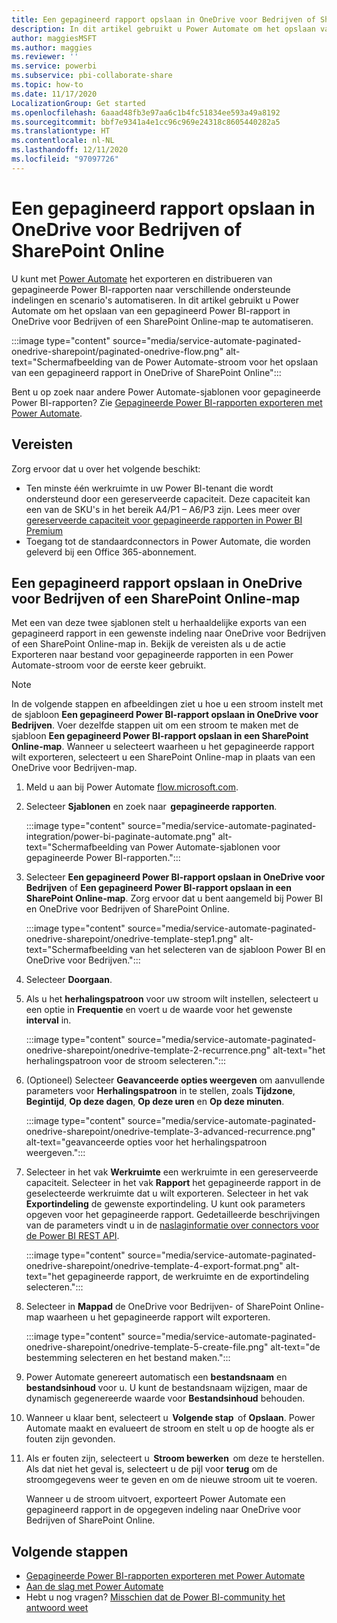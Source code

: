 ```yaml
---
title: Een gepagineerd rapport opslaan in OneDrive voor Bedrijven of SharePoint Online
description: In dit artikel gebruikt u Power Automate om het opslaan van een gepagineerd Power BI-rapport in OneDrive voor Bedrijven of een SharePoint Online-map te automatiseren.
author: maggiesMSFT
ms.author: maggies
ms.reviewer: ''
ms.service: powerbi
ms.subservice: pbi-collaborate-share
ms.topic: how-to
ms.date: 11/17/2020
LocalizationGroup: Get started
ms.openlocfilehash: 6aaad48fb3e97aa6c1b4fc51834ee593a49a8192
ms.sourcegitcommit: bbf7e9341a4e1cc96c969e24318c8605440282a5
ms.translationtype: HT
ms.contentlocale: nl-NL
ms.lasthandoff: 12/11/2020
ms.locfileid: "97097726"
---
```

# <a name="save-a-paginated-report-to-onedrive-for-business-or-sharepoint-online"></a>Een gepagineerd rapport opslaan in OneDrive voor Bedrijven of SharePoint Online

U kunt met [Power Automate](/power-automate/getting-started) het exporteren en distribueren van gepagineerde Power BI-rapporten naar verschillende ondersteunde indelingen en scenario's automatiseren. In dit artikel gebruikt u Power Automate om het opslaan van een gepagineerd Power BI-rapport in OneDrive voor Bedrijven of een SharePoint Online-map te automatiseren.


:::image type="content" source="media/service-automate-paginated-onedrive-sharepoint/paginated-onedrive-flow.png" alt-text="Schermafbeelding van de Power Automate-stroom voor het opslaan van een gepagineerd rapport in OneDrive of SharePoint Online":::

Bent u op zoek naar andere Power Automate-sjablonen voor gepagineerde Power BI-rapporten? Zie [Gepagineerde Power BI-rapporten exporteren met Power Automate](service-automate-paginated-integration.md). 

## <a name="prerequisites"></a>Vereisten  

Zorg ervoor dat u over het volgende beschikt:

- Ten minste één werkruimte in uw Power BI-tenant die wordt ondersteund door een gereserveerde capaciteit. Deze capaciteit kan een van de SKU's in het bereik A4/P1 – A6/P3 zijn. Lees meer over [gereserveerde capaciteit voor gepagineerde rapporten in Power BI Premium](../admin/service-premium-what-is.md#paginated-reports)
- Toegang tot de standaardconnectors in Power Automate, die worden geleverd bij een Office 365-abonnement.

## <a name="save-a-paginated-report-to-onedrive-for-business-or-a-sharepoint-online-folder"></a>Een gepagineerd rapport opslaan in OneDrive voor Bedrijven of een SharePoint Online-map 

Met een van deze twee sjablonen stelt u herhaaldelijke exports van een gepagineerd rapport in een gewenste indeling naar OneDrive voor Bedrijven of een SharePoint Online-map in. Bekijk de vereisten als u de actie Exporteren naar bestand voor gepagineerde rapporten in een Power Automate-stroom voor de eerste keer gebruikt. 

> [!NOTE]
> In de volgende stappen en afbeeldingen ziet u hoe u een stroom instelt met de sjabloon **Een gepagineerd Power BI-rapport opslaan in OneDrive voor Bedrijven**. Voer dezelfde stappen uit om een stroom te maken met de sjabloon **Een gepagineerd Power BI-rapport opslaan in een SharePoint Online-map**. Wanneer u selecteert waarheen u het gepagineerde rapport wilt exporteren, selecteert u een SharePoint Online-map in plaats van een OneDrive voor Bedrijven-map. 

1. Meld u aan bij Power Automate [flow.microsoft.com](https://flow.microsoft.com/). 
1. Selecteer **Sjablonen** en zoek naar  **gepagineerde rapporten**. 

    :::image type="content" source="media/service-automate-paginated-integration/power-bi-paginate-automate.png" alt-text="Schermafbeelding van Power Automate-sjablonen voor gepagineerde Power BI-rapporten.":::

1. Selecteer **Een gepagineerd Power BI-rapport opslaan in OneDrive voor Bedrijven** of **Een gepagineerd Power BI-rapport opslaan in een SharePoint Online-map**. Zorg ervoor dat u bent aangemeld bij Power BI en OneDrive voor Bedrijven of SharePoint Online.

    :::image type="content" source="media/service-automate-paginated-onedrive-sharepoint/onedrive-template-step1.png" alt-text="Schermafbeelding van het selecteren van de sjabloon Power BI en OneDrive voor Bedrijven.":::
1. Selecteer **Doorgaan**.  


1. Als u het **herhalingspatroon** voor uw stroom wilt instellen, selecteert u een optie in **Frequentie** en voert u de waarde voor het gewenste **interval** in.

    :::image type="content" source="media/service-automate-paginated-onedrive-sharepoint/onedrive-template-2-recurrence.png" alt-text="het herhalingspatroon voor de stroom selecteren.":::

1. (Optioneel) Selecteer **Geavanceerde opties weergeven** om aanvullende parameters voor **Herhalingspatroon** in te stellen, zoals **Tijdzone**, **Begintijd**, **Op deze dagen**, **Op deze uren** en **Op deze minuten**.  

    :::image type="content" source="media/service-automate-paginated-onedrive-sharepoint/onedrive-template-3-advanced-recurrence.png" alt-text="geavanceerde opties voor het herhalingspatroon weergeven.":::

1. Selecteer in het vak **Werkruimte** een werkruimte in een gereserveerde capaciteit. Selecteer in het vak **Rapport** het gepagineerde rapport in de geselecteerde werkruimte dat u wilt exporteren. Selecteer in het vak **Exportindeling** de gewenste exportindeling. U kunt ook parameters opgeven voor het gepagineerde rapport. Gedetailleerde beschrijvingen van de parameters vindt u in de [naslaginformatie over connectors voor de Power BI REST API](/connectors/powerbi/#export-to-file-for-paginated-reports).  

    :::image type="content" source="media/service-automate-paginated-onedrive-sharepoint/onedrive-template-4-export-format.png" alt-text="het gepagineerde rapport, de werkruimte en de exportindeling selecteren.":::

1. Selecteer in **Mappad** de OneDrive voor Bedrijven- of SharePoint Online-map waarheen u het gepagineerde rapport wilt exporteren.

    :::image type="content" source="media/service-automate-paginated-onedrive-sharepoint/onedrive-template-5-create-file.png" alt-text="de bestemming selecteren en het bestand maken.":::

1. Power Automate genereert automatisch een **bestandsnaam** en **bestandsinhoud** voor u. U kunt de bestandsnaam wijzigen, maar de dynamisch gegenereerde waarde voor **Bestandsinhoud** behouden. 

1. Wanneer u klaar bent, selecteert u  **Volgende stap**  of **Opslaan**. Power Automate maakt en evalueert de stroom en stelt u op de hoogte als er fouten zijn gevonden. 

1. Als er fouten zijn, selecteert u  **Stroom bewerken**  om deze te herstellen. Als dat niet het geval is, selecteert u de pijl voor **terug** om de stroomgegevens weer te geven en om de nieuwe stroom uit te voeren. 

    Wanneer u de stroom uitvoert, exporteert Power Automate een gepagineerd rapport in de opgegeven indeling naar OneDrive voor Bedrijven of SharePoint Online.  

## <a name="next-steps"></a>Volgende stappen

- [Gepagineerde Power BI-rapporten exporteren met Power Automate](service-automate-paginated-integration.md)
- [Aan de slag met Power Automate](/power-automate/getting-started/)
- Hebt u nog vragen? [Misschien dat de Power BI-community het antwoord weet](https://community.powerbi.com/)
